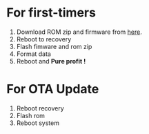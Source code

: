 # For first-timers

1. Download ROM zip and firmware from [here](https://xmfirmwareupdater.com/archive/firmware/vayu/).
2. Reboot to recovery
3. Flash fimware and rom zip
4. Format data
5. Reboot and <strong>Pure profit !</strong>

# For OTA Update

1. Reboot recovery
2. Flash rom 
3. Reboot system
